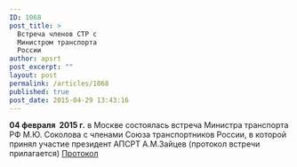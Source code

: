 ```yaml
---
ID: 1068
post_title: >
  Встреча членов СТР с
  Министром транспорта
  России
author: apsrt
post_excerpt: ""
layout: post
permalink: /articles/1068
published: true
post_date: 2015-04-29 13:43:16
---
```

<strong>04 февраля  2015 г.</strong> в Москве состоялась встреча Министра транспорта РФ М.Ю. Соколова с членами Союза транспортников России, в которой  принял участие президент АПСРТ А.М.Зайцев (протокол встречи прилагается)
<a href="http://www.apsrt.ru/wp-content/uploads/2015/04/Протокол-.pdf">Протокол</a>